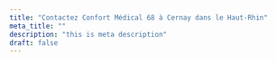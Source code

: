 ```yaml
---
title: "Contactez Confort Médical 68 à Cernay dans le Haut-Rhin"
meta_title: ""
description: "this is meta description"
draft: false
---
```



